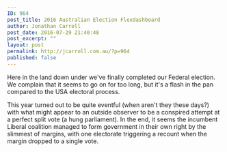 ```yaml
---
ID: 964
post_title: 2016 Australian Election Flexdashboard
author: Jonathan Carroll
post_date: 2016-07-29 21:40:48
post_excerpt: ""
layout: post
permalink: http://jcarroll.com.au/?p=964
published: false
---
```

Here in the land down under we've finally completed our Federal election. We complain that it seems to go on for too long, but it's a flash in the pan compared to the USA electoral process. 

<!--more-->



This year turned out to be quite eventful (when aren't they these days?) with what might appear to an outside observer to be a conspired attempt at a perfect split vote (a hung parliament). In the end, it seems the incumbent Liberal coalition managed to form government in their own right by the slimmest of margins, with one electorate triggering a recount when the margin dropped to a single vote.